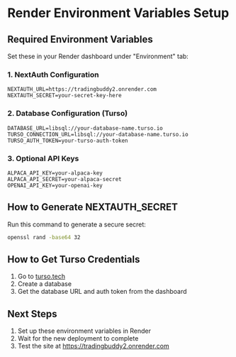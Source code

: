 # Render Environment Variables Setup

## Required Environment Variables

Set these in your Render dashboard under "Environment" tab:

### 1. NextAuth Configuration
```
NEXTAUTH_URL=https://tradingbuddy2.onrender.com
NEXTAUTH_SECRET=your-secret-key-here
```

### 2. Database Configuration (Turso)
```
DATABASE_URL=libsql://your-database-name.turso.io
TURSO_CONNECTION_URL=libsql://your-database-name.turso.io
TURSO_AUTH_TOKEN=your-turso-auth-token
```

### 3. Optional API Keys
```
ALPACA_API_KEY=your-alpaca-key
ALPACA_API_SECRET=your-alpaca-secret
OPENAI_API_KEY=your-openai-key
```

## How to Generate NEXTAUTH_SECRET

Run this command to generate a secure secret:
```bash
openssl rand -base64 32
```

## How to Get Turso Credentials

1. Go to [turso.tech](https://turso.tech)
2. Create a database
3. Get the database URL and auth token from the dashboard

## Next Steps

1. Set up these environment variables in Render
2. Wait for the new deployment to complete
3. Test the site at https://tradingbuddy2.onrender.com

